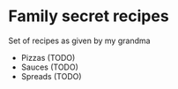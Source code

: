 # Family secret recipes

Set of recipes as given by my grandma 

- Pizzas (TODO)
- Sauces (TODO)
- Spreads (TODO)

